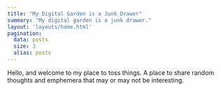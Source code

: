 ```yaml
---
title: "My Digital Garden is a Junk Drawer"
summary: "My digital garden is a junk drawer."
layout: 'layouts/home.html'
pagination:
  data: posts
  size: 3
  alias: posts
---
```


Hello, and welcome to my place to toss things. A place to share random thoughts and emphemera that may or may not be interesting.

